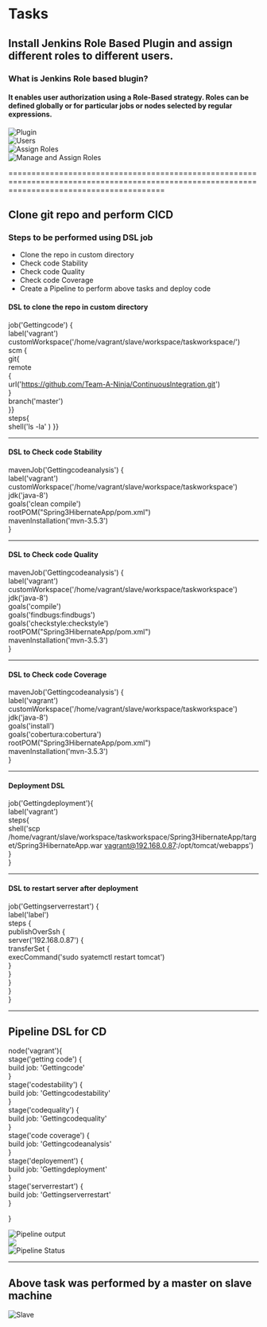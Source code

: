 # Tasks

## Install Jenkins Role Based Plugin and assign different roles to different users.

### What is Jenkins Role based blugin?

#### It enables user authorization using a Role-Based strategy. Roles can be defined globally or for particular jobs or nodes selected by regular expressions. 

![Plugin](/media/rolebasedstrategyplugin.png)  
![Users](/media/Team_a_user.png)  
![Assign Roles](/media/userrolepermission.png)  
![Manage and Assign Roles](media/rolepermissions.png)  


==============================================================================================================================================


## Clone git repo and perform CICD

### Steps to be performed using DSL job

  - Clone the repo in custom directory
  - Check code Stability
  - Check code Quality
  - Check code Coverage
  - Create a Pipeline to perform above tasks and deploy code


#### DSL to clone the repo in custom directory

job('Gettingcode') {  
label('vagrant')  
    customWorkspace('/home/vagrant/slave/workspace/taskworkspace/')  
    scm {  
      git{          
        remote  
	{    
         url('https://github.com/Team-A-Ninja/ContinuousIntegration.git')          
         }  
         branch('master')  
         }}  
	 steps{      
  shell('ls -la' ) 
}}      

----------------------------------------------------------------------------------------------------------------------------------------------

#### DSL to Check code Stability


mavenJob('Gettingcodeanalysis') {  
label('vagrant')  
  customWorkspace('/home/vagrant/slave/workspace/taskworkspace')  
    jdk('java-8')  
  goals('clean compile')  
       rootPOM("Spring3HibernateApp/pom.xml")  
        mavenInstallation('mvn-3.5.3')  
}   


----------------------------------------------------------------------------------------------------------------------------------------------

#### DSL to Check code Quality

mavenJob('Gettingcodeanalysis') {  
label('vagrant')  
  customWorkspace('/home/vagrant/slave/workspace/taskworkspace')  
    jdk('java-8')  
  goals('compile')  
    goals('findbugs:findbugs')  
  goals('checkstyle:checkstyle')  
       rootPOM("Spring3HibernateApp/pom.xml")  
        mavenInstallation('mvn-3.5.3')  
}  

----------------------------------------------------------------------------------------------------------------------------------------------

#### DSL to Check code Coverage


mavenJob('Gettingcodeanalysis') {  
label('vagrant')  
  customWorkspace('/home/vagrant/slave/workspace/taskworkspace')  
    jdk('java-8')  
  goals('install')  
  goals('cobertura:cobertura')  
       rootPOM("Spring3HibernateApp/pom.xml")  
        mavenInstallation('mvn-3.5.3')  
}  

----------------------------------------------------------------------------------------------------------------------------------------------

#### Deployment DSL

job('Gettingdeployment'){  
label('vagrant')  
  steps{  
  shell('scp /home/vagrant/slave/workspace/taskworkspace/Spring3HibernateApp/target/Spring3HibernateApp.war vagrant@192.168.0.87:/opt/tomcat/webapps')  
  }  
}  

----------------------------------------------------------------------------------------------------------------------------------------------

#### DSL to restart server after deployment

job('Gettingserverrestart') {  
label('label')  
    steps {  
        publishOverSsh {  
            server('192.168.0.87') {  
                transferSet {  
                    execCommand('sudo syatemctl restart tomcat')  
                }  
            }  
        }  
    }  
}  

----------------------------------------------------------------------------------------------------------------------------------------------

## Pipeline DSL for CD

node('vagrant'){  
    stage('getting code') {  
    build job: 'Gettingcode'  
    }  
    stage('codestability') {  
    build job: 'Gettingcodestability'  
    }  
    stage('codequality') {  
    build job: 'Gettingcodequality'  
    }  
    stage('code coverage') {  
    build job: 'Gettingcodeanalysis'  
    }  
    stage('deployement') {  
    build job: 'Gettingdeployment'  
    }  
    stage('serverrestart') {  
    build job: 'Gettingserverrestart'  
    }  
    
}  

![Pipeline output](/media/pipelineoutput.png)  
![](/media/pipelineoutput2.png)  
![Pipeline Status](/media/pipelinestatus.png)  

----------------------------------------------------------------------------------------------------------------------------------------------

## Above task was performed by a master on slave machine

![Slave](/media/jobsonslave.png)  

